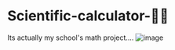 # Scientific-calculator-🦄🔮
Its actually my school's math project....
![image](https://user-images.githubusercontent.com/73473690/126503355-169d1890-689a-4f97-9136-ac533404d1c6.png)
